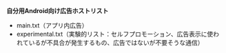 <strong>自分用Android向け広告ホストリスト</strong>
* main.txt（アプリ内広告）
* experimental.txt（実験的リスト：セルフプロモーション、広告表示に使われているが不具合が発生するもの、広告ではないが不要そうな通信）
